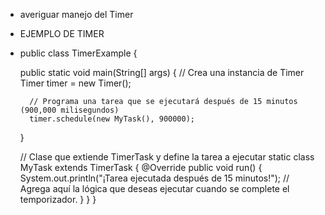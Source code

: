 - averiguar manejo del Timer

- EJEMPLO DE TIMER

- public class TimerExample {

  public static void main(String[] args) {
  // Crea una instancia de Timer
  Timer timer = new Timer();

        // Programa una tarea que se ejecutará después de 15 minutos (900,000 milisegundos)
        timer.schedule(new MyTask(), 900000);
  }

  // Clase que extiende TimerTask y define la tarea a ejecutar
  static class MyTask extends TimerTask {
  @Override
  public void run() {
  System.out.println("¡Tarea ejecutada después de 15 minutos!");
  // Agrega aquí la lógica que deseas ejecutar cuando se complete el temporizador.
  }
  }
  }

